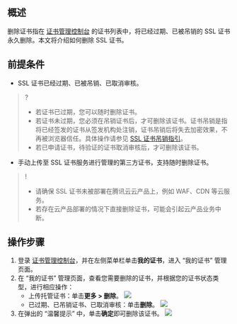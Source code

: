 ## 概述
删除证书指在 [证书管理控制台](https://console.cloud.tencent.com/certoverview) 的证书列表中，将已经过期、已被吊销的 SSL 证书永久删除。本文将介绍如何删除 SSL 证书。

## 前提条件
- SSL 证书已经过期、已被吊销、已取消审核。
>?
>- 若证书已过期，您可以随时删除证书。
>- 若证书未过期，您必须在吊销证书后，才可删除该证书。证书吊销是指将已经签发的证书从签发机构处注销，证书吊销后将失去加密效果，不再被浏览器信任。具体操作请参见 [SSL 证书吊销指引](https://cloud.tencent.com/document/product/400/6550)。
>- 若已申请证书，待验证的证书取消审核后，才可删除该证书。
>
- 手动上传至 SSL 证书服务进行管理的第三方证书，支持随时删除证书。

>!
>- 请确保 SSL 证书未被部署在腾讯云云产品上，例如 WAF、CDN 等云服务。
>- 若存在云产品部署的情况下直接删除证书，可能会引起云产品业务中断。


## 操作步骤
1. 登录 [证书管理控制台](https://console.cloud.tencent.com/certoverview)，并在左侧菜单栏单击**我的证书**，进入 “我的证书” 管理页面。
2. 在 “我的证书” 管理页面，查看您需要删除的证书，并根据您的证书状态类型，进行相应操作：
	- 上传托管证书：单击**更多 > 删除**。
	![](https://main.qcloudimg.com/raw/ab103fca752803b25b59f1e864acf6a0.png)
	- 已过期、已吊销证书、已取消审核：单击**删除**。
	![](https://main.qcloudimg.com/raw/381029fe7bf9f7f9192d8964ee092925.png)
3. 在弹出的 “温馨提示” 中，单击**确定**即可删除该证书。
![](https://main.qcloudimg.com/raw/63513643d152b0b05b5ef5808177e669.png)


